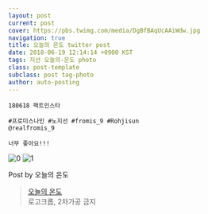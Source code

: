 ```yaml
---
layout: post
current: post
cover: https://pbs.twimg.com/media/DgBfBAqUcAAiWdw.jpg
navigation: true
title: 오늘의 온도 twitter post
date: 2018-06-19 12:14:14 +0900 KST
tags: 지선 오늘의-온도 photo
class: post-template
subclass: post tag-photo
author: auto-posting
---
```


```  
180618 팩트인스타  
  
#프로미스나인 #노지선 #fromis_9 #Rohjisun  
@realfromis_9   
  
너무 좋아요!!!  

```

![0](https://pbs.twimg.com/media/DgBfAYgU0AAKj65.jpg)
![1](https://pbs.twimg.com/media/DgBfBAqUcAAiWdw.jpg)


Post by 오늘의 온도

> [오늘의 온도](https://twitter.com/Temperature_98)  
> 로고크롭, 2차가공 금지